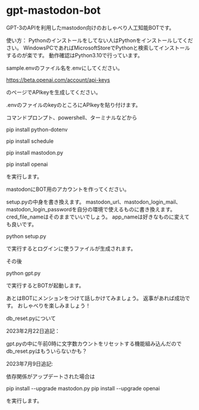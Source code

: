 # gpt-mastodon-bot
GPT-3のAPIを利用したmastodon向けのおしゃべり人工知能BOTです。

使い方：
Pythonのインストールをしてない人はPythonをインストールしてください。
WindowsPCであればMicrosoftStoreでPythonと検索してインストールするのが楽です。
動作確認はPython3.10で行っています。

sample.envのファイル名を.envにしてください。

https://beta.openai.com/account/api-keys

のページでAPIkeyを生成してください。

.envのファイルのkeyのところにAPIkeyを貼り付けます。

コマンドプロンプト、powershell、ターミナルなどから

pip install python-dotenv

pip install schedule

pip install mastodon.py

pip install openai

を実行します。

mastodonにBOT用のアカウントを作ってください。

setup.pyの中身を書き換えます。
mastodon_url、mastodon_login_mail、mastodon_login_passwordを自分の環境で使えるものに書き換えます。
cred_file_nameはそのままでいいでしょう。
app_nameは好きなものに変えても良いです。

python setup.py

で実行するとログインに使うファイルが生成されます。

その後

python gpt.py

で実行するとBOTが起動します。

あとはBOTにメンションをつけて話しかけてみましょう。
返事があれば成功です。
おしゃべりを楽しみましょう！

db_reset.pyについて

2023年2月22日追記：

gpt.pyの中に午前0時に文字数カウントをリセットする機能組み込んだのでdb_reset.pyはもういらないかも？

2023年7月9日追記:

依存関係がアップデートされた場合は

pip install --upgrade mastodon.py pip install --upgrade openai

を実行します。
